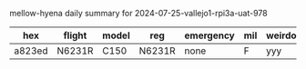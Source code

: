 mellow-hyena daily summary for 2024-07-25-vallejo1-rpi3a-uat-978

|hex|flight|model|reg|emergency|mil|weirdo|
|--|--|--|--|--|--|--|
|a823ed|N6231R|C150|N6231R|none|F|yyy|
